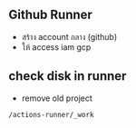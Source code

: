 ## Github Runner

- สร้าง account กลาง (github)
- ให้ access iam gcp

## check disk in runner

- remove old project

```
/actions-runner/_work
```
